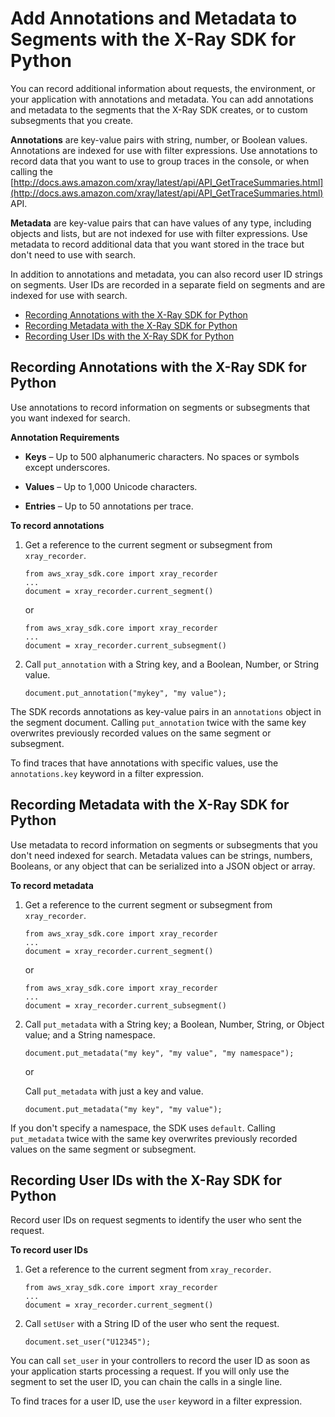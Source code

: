 # Add Annotations and Metadata to Segments with the X\-Ray SDK for Python<a name="xray-sdk-python-segment"></a>

You can record additional information about requests, the environment, or your application with annotations and metadata\. You can add annotations and metadata to the segments that the X\-Ray SDK creates, or to custom subsegments that you create\.

**Annotations** are key\-value pairs with string, number, or Boolean values\. Annotations are indexed for use with filter expressions\. Use annotations to record data that you want to use to group traces in the console, or when calling the [http://docs.aws.amazon.com/xray/latest/api/API_GetTraceSummaries.html](http://docs.aws.amazon.com/xray/latest/api/API_GetTraceSummaries.html) API\.

**Metadata** are key\-value pairs that can have values of any type, including objects and lists, but are not indexed for use with filter expressions\. Use metadata to record additional data that you want stored in the trace but don't need to use with search\.

In addition to annotations and metadata, you can also record user ID strings on segments\. User IDs are recorded in a separate field on segments and are indexed for use with search\.


+ [Recording Annotations with the X\-Ray SDK for Python](#xray-sdk-python-segment-annotations)
+ [Recording Metadata with the X\-Ray SDK for Python](#xray-sdk-python-segment-metadata)
+ [Recording User IDs with the X\-Ray SDK for Python](#xray-sdk-python-segment-userid)

## Recording Annotations with the X\-Ray SDK for Python<a name="xray-sdk-python-segment-annotations"></a>

Use annotations to record information on segments or subsegments that you want indexed for search\.

**Annotation Requirements**

+ **Keys** – Up to 500 alphanumeric characters\. No spaces or symbols except underscores\.

+ **Values** – Up to 1,000 Unicode characters\.

+ **Entries** – Up to 50 annotations per trace\.

**To record annotations**

1. Get a reference to the current segment or subsegment from `xray_recorder`\.

   ```
   from aws_xray_sdk.core import xray_recorder
   ...
   document = xray_recorder.current_segment()
   ```

   or

   ```
   from aws_xray_sdk.core import xray_recorder
   ...
   document = xray_recorder.current_subsegment()
   ```

1. Call `put_annotation` with a String key, and a Boolean, Number, or String value\.

   ```
   document.put_annotation("mykey", "my value");
   ```

The SDK records annotations as key\-value pairs in an `annotations` object in the segment document\. Calling `put_annotation` twice with the same key overwrites previously recorded values on the same segment or subsegment\.

To find traces that have annotations with specific values, use the `annotations.key` keyword in a filter expression\.

## Recording Metadata with the X\-Ray SDK for Python<a name="xray-sdk-python-segment-metadata"></a>

Use metadata to record information on segments or subsegments that you don't need indexed for search\. Metadata values can be strings, numbers, Booleans, or any object that can be serialized into a JSON object or array\.

**To record metadata**

1. Get a reference to the current segment or subsegment from `xray_recorder`\.

   ```
   from aws_xray_sdk.core import xray_recorder
   ...
   document = xray_recorder.current_segment()
   ```

   or

   ```
   from aws_xray_sdk.core import xray_recorder
   ...
   document = xray_recorder.current_subsegment()
   ```

1. Call `put_metadata` with a String key; a Boolean, Number, String, or Object value; and a String namespace\.

   ```
   document.put_metadata("my key", "my value", "my namespace");
   ```

   or

   Call `put_metadata` with just a key and value\.

   ```
   document.put_metadata("my key", "my value");
   ```

If you don't specify a namespace, the SDK uses `default`\. Calling `put_metadata` twice with the same key overwrites previously recorded values on the same segment or subsegment\.

## Recording User IDs with the X\-Ray SDK for Python<a name="xray-sdk-python-segment-userid"></a>

Record user IDs on request segments to identify the user who sent the request\.

**To record user IDs**

1. Get a reference to the current segment from `xray_recorder`\.

   ```
   from aws_xray_sdk.core import xray_recorder
   ...
   document = xray_recorder.current_segment()
   ```

1. Call `setUser` with a String ID of the user who sent the request\.

   ```
   document.set_user("U12345");
   ```

You can call `set_user` in your controllers to record the user ID as soon as your application starts processing a request\. If you will only use the segment to set the user ID, you can chain the calls in a single line\.

To find traces for a user ID, use the `user` keyword in a filter expression\.